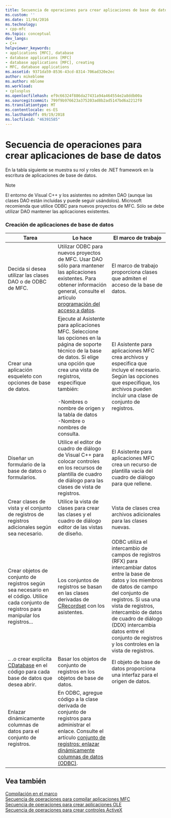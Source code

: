 ```yaml
---
title: Secuencia de operaciones para crear aplicaciones de base de datos | Microsoft Docs
ms.custom: ''
ms.date: 11/04/2016
ms.technology:
- cpp-mfc
ms.topic: conceptual
dev_langs:
- C++
helpviewer_keywords:
- applications [MFC], database
- database applications [MFC]
- database applications [MFC], creating
- MFC, database applications
ms.assetid: 9371da59-8536-43cd-8314-706ad320e2ec
author: mikeblome
ms.author: mblome
ms.workload:
- cplusplus
ms.openlocfilehash: ef9c66324f886da27431a94a464554e2a8ddb00a
ms.sourcegitcommit: 799f9b976623a375203ad8b2ad5147bd6a2212f0
ms.translationtype: MT
ms.contentlocale: es-ES
ms.lasthandoff: 09/19/2018
ms.locfileid: "46391585"
---
```

# <a name="sequence-of-operations-for-creating-database-applications"></a>Secuencia de operaciones para crear aplicaciones de base de datos

En la tabla siguiente se muestra su rol y roles de .NET framework en la escritura de aplicaciones de base de datos.

> [!NOTE]
>  El entorno de Visual C++ y los asistentes no admiten DAO (aunque las clases DAO están incluidas y puede seguir usándolos). Microsoft recomienda que utilice ODBC para nuevos proyectos de MFC. Sólo se debe utilizar DAO mantener las aplicaciones existentes.

### <a name="creating-database-applications"></a>Creación de aplicaciones de base de datos

|Tarea|Lo hace|El marco de trabajo|
|----------|------------|------------------------|
|Decida si desea utilizar las clases DAO o de ODBC de MFC.|Utilizar ODBC para nuevos proyectos de MFC. Usar DAO sólo para mantener las aplicaciones existentes. Para obtener información general, consulte el artículo [programación del acceso a datos](../data/data-access-programming-mfc-atl.md).|El marco de trabajo proporciona clases que admiten el acceso de la base de datos.|
|Crear una aplicación esqueleto con opciones de base de datos.|Ejecute al Asistente para aplicaciones MFC. Seleccione las opciones en la página de soporte técnico de la base de datos. Si elige una opción que crea una vista de registros, especifique también:<br /><br /> -Nombres o nombre de origen y la tabla de datos<br />-Nombre o nombres de consulta.|El Asistente para aplicaciones MFC crea archivos y especifica que incluye el necesario. Según las opciones que especifique, los archivos pueden incluir una clase de conjunto de registros.|
|Diseñar un formulario de la base de datos o formularios.|Utilice el editor de cuadro de diálogo de Visual C++ para colocar controles en los recursos de plantilla de cuadro de diálogo para las clases de vista de registros.|El Asistente para aplicaciones MFC crea un recurso de plantilla vacía del cuadro de diálogo para que rellene.|
|Crear clases de vista y el conjunto de registros de registros adicionales según sea necesario.|Utilice la vista de clases para crear las clases y el cuadro de diálogo editor de las vistas de diseño.|Vista de clases crea archivos adicionales para las clases nuevas.|
|Crear objetos de conjunto de registros según sea necesario en el código. Utilice cada conjunto de registros para manipular los registros...|Los conjuntos de registros se basan en las clases derivadas de [CRecordset](../mfc/reference/crecordset-class.md) con los asistentes.|ODBC utiliza el intercambio de campos de registros (RFX) para intercambiar datos entre la base de datos y los miembros de datos de campo del conjunto de registros. Si usa una vista de registros, intercambio de datos de cuadro de diálogo (DDX) intercambia datos entre el conjunto de registros y los controles en la vista de registros.|
|.. .o crear explícita [CDatabase](../mfc/reference/cdatabase-class.md) en el código para cada base de datos que desea abrir.|Basar los objetos de conjunto de registros en los objetos de base de datos.|El objeto de base de datos proporciona una interfaz para el origen de datos.|
|Enlazar dinámicamente columnas de datos para el conjunto de registros.|En ODBC, agregue código a la clase derivada de conjunto de registros para administrar el enlace. Consulte el artículo [conjunto de registros: enlazar dinámicamente columnas de datos (ODBC)](../data/odbc/recordset-dynamically-binding-data-columns-odbc.md).||

## <a name="see-also"></a>Vea también

[Compilación en el marco](../mfc/building-on-the-framework.md)<br/>
[Secuencia de operaciones para compilar aplicaciones MFC](../mfc/sequence-of-operations-for-building-mfc-applications.md)<br/>
[Secuencia de operaciones para crear aplicaciones OLE](../mfc/sequence-of-operations-for-creating-ole-applications.md)<br/>
[Secuencia de operaciones para crear controles ActiveX](../mfc/sequence-of-operations-for-creating-activex-controls.md)
